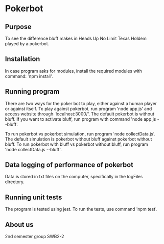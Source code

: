 # Pokerbot

## Purpose
To see the difference bluff makes in Heads Up No Limit Texas Holdem played by a pokerbot.

## Installation

In case program asks for modules, install the required modules with command: 'npm install'.

## Running program
There are two ways for the poker bot to play, either against a human player or against itself. To play against pokerbot, run program 'node app.js' and access website through 'localhost:3000/'. The default pokerbot is without bluff. If you want to activate bluff, run program with command 'node app.js --bluff'.

To run pokerbot vs pokerbot simulation, run program 'node collectData.js'. The default simulation is pokerbot without bluff against pokerbot without bluff. To run pokerbot with bluff vs pokerbot without bluff, run program 'node collectData.js --bluff'. 

## Data logging of performance of pokerbot
Data is stored in txt files on the computer, specifically in the logFiles directory.

## Running unit tests
The program is tested using jest. To run the tests, use command 'npm test'.

## About us
2nd semester group SWB2-2
